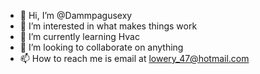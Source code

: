 - 👋 Hi, I’m @Dammpagusexy
- 👀 I’m interested in what makes things work
- 🌱 I’m currently learning Hvac
- 💞️ I’m looking to collaborate on anything 
- 📫 How to reach me is email at lowery_47@hotmail.com

<!---
Dammpagusexy/Dammpagusexy is a ✨ special ✨ repository because its `README.md` (this file) appears on your GitHub profile.
You can click the Preview link to take a look at your changes.
--->
